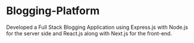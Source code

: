 # Blogging-Platform
Developed a Full Stack Blogging Application using Express.js with Node.js for the server side and React.js along with Next.js for the front-end.
